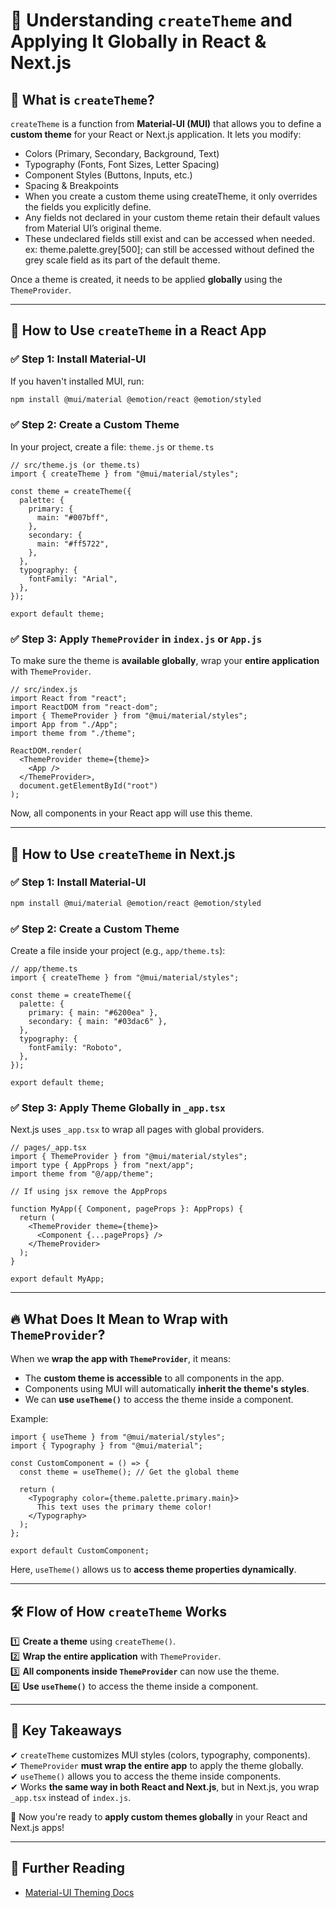 # 🌟 Understanding `createTheme` and Applying It Globally in React & Next.js

## 📌 What is `createTheme`?
`createTheme` is a function from **Material-UI (MUI)** that allows you to define a **custom theme** for your React or Next.js application. It lets you modify:
- Colors (Primary, Secondary, Background, Text)
- Typography (Fonts, Font Sizes, Letter Spacing)
- Component Styles (Buttons, Inputs, etc.)
- Spacing & Breakpoints
- When you create a custom theme using createTheme, it only overrides the fields you explicitly define.
- Any fields not declared in your custom theme retain their default values from Material UI’s original theme.
- These undeclared fields still exist and can be accessed when needed. ex: theme.palette.grey[500]; can still be accessed without defined the grey scale field as its part of the default theme. 

Once a theme is created, it needs to be applied **globally** using the `ThemeProvider`.

---

## 🚀 **How to Use `createTheme` in a React App**

### ✅ **Step 1: Install Material-UI**
If you haven't installed MUI, run:
```sh
npm install @mui/material @emotion/react @emotion/styled
```

### ✅ **Step 2: Create a Custom Theme**
In your project, create a file: `theme.js` or `theme.ts`

```tsx
// src/theme.js (or theme.ts)
import { createTheme } from "@mui/material/styles";

const theme = createTheme({
  palette: {
    primary: {
      main: "#007bff",
    },
    secondary: {
      main: "#ff5722",
    },
  },
  typography: {
    fontFamily: "Arial",
  },
});

export default theme;
```

### ✅ **Step 3: Apply `ThemeProvider` in `index.js` or `App.js`**
To make sure the theme is **available globally**, wrap your **entire application** with `ThemeProvider`.

```tsx
// src/index.js
import React from "react";
import ReactDOM from "react-dom";
import { ThemeProvider } from "@mui/material/styles";
import App from "./App";
import theme from "./theme";

ReactDOM.render(
  <ThemeProvider theme={theme}>
    <App />
  </ThemeProvider>,
  document.getElementById("root")
);
```

Now, all components in your React app will use this theme.

---

## 🚀 **How to Use `createTheme` in Next.js**

### ✅ **Step 1: Install Material-UI**
```sh
npm install @mui/material @emotion/react @emotion/styled
```

### ✅ **Step 2: Create a Custom Theme**
Create a file inside your project (e.g., `app/theme.ts`):

```tsx
// app/theme.ts
import { createTheme } from "@mui/material/styles";

const theme = createTheme({
  palette: {
    primary: { main: "#6200ea" },
    secondary: { main: "#03dac6" },
  },
  typography: {
    fontFamily: "Roboto",
  },
});

export default theme;
```

### ✅ **Step 3: Apply Theme Globally in `_app.tsx`**
Next.js uses `_app.tsx` to wrap all pages with global providers.

```tsx
// pages/_app.tsx
import { ThemeProvider } from "@mui/material/styles";
import type { AppProps } from "next/app";
import theme from "@/app/theme";

// If using jsx remove the AppProps

function MyApp({ Component, pageProps }: AppProps) {
  return (
    <ThemeProvider theme={theme}>
      <Component {...pageProps} />
    </ThemeProvider>
  );
}

export default MyApp;
```

---

## 🔥 **What Does It Mean to Wrap with `ThemeProvider`?**

When we **wrap the app with `ThemeProvider`**, it means:
- The **custom theme is accessible** to all components in the app.
- Components using MUI will automatically **inherit the theme's styles**.
- We can **use `useTheme()`** to access the theme inside a component.

Example:

```tsx
import { useTheme } from "@mui/material/styles";
import { Typography } from "@mui/material";

const CustomComponent = () => {
  const theme = useTheme(); // Get the global theme

  return (
    <Typography color={theme.palette.primary.main}>
      This text uses the primary theme color!
    </Typography>
  );
};

export default CustomComponent;
```

Here, `useTheme()` allows us to **access theme properties dynamically**.

---

## 🛠 **Flow of How `createTheme` Works**

1️⃣ **Create a theme** using `createTheme()`.  
2️⃣ **Wrap the entire application** with `ThemeProvider`.  
3️⃣ **All components inside `ThemeProvider`** can now use the theme.  
4️⃣ **Use `useTheme()`** to access the theme inside a component.  

---

## 🎯 **Key Takeaways**
✔ `createTheme` customizes MUI styles (colors, typography, components).  
✔ `ThemeProvider` **must wrap the entire app** to apply the theme globally.  
✔ `useTheme()` allows you to access the theme inside components.  
✔ Works **the same way in both React and Next.js**, but in Next.js, you wrap `_app.tsx` instead of `index.js`.

🚀 Now you're ready to **apply custom themes globally** in your React and Next.js apps!  

---

## 🔗 **Further Reading**
- [Material-UI Theming Docs](https://mui.com/customization/theming/)
